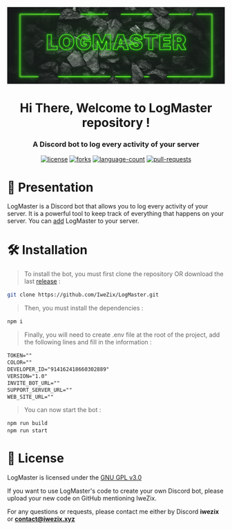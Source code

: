 <div align="center">
    <img align="center" style="display: block; margin: 0 auto" src="assets/readme/banner.gif">
</div>

<h1 align="center">Hi There, Welcome to LogMaster repository ! </h1>
<h3 align="center">A Discord bot to log every activity of your server</h3>

<!-- Badges -->
<div align="center">
    <a href="https://img.shields.io/github/license/IweZix/LogMaster"><img src="https://img.shields.io/github/license/IweZix/LogMaster" alt="license"/></a>
    <a href="https://img.shields.io/github/forks/IweZix/LogMaster"><img src="https://img.shields.io/github/forks/IweZix/LogMaster" alt="forks"/></a>
    <a href="https://img.shields.io/github/languages/count/IweZix/LogMaster"><img src="https://img.shields.io/github/languages/count/IweZix/LogMaster" alt="language-count"/></a>
    <a href="https://img.shields.io/github/issues-pr/IweZix/LogMaster"><img src="https://img.shields.io/github/issues-pr/IweZix/LogMaster" alt="pull-requests"/></a>
</div>

<!-- Presentation -->
# 📜 Presentation

LogMaster is a Discord bot that allows you to log every activity of your server. It is a powerful tool to keep track of everything that happens on your server. You can [add](https://discord.com/oauth2/authorize?client_id=1257230339764654101) LogMaster to your server. 

<!-- Installation -->
# 🛠️ Installation

> To install the bot, you must first clone the repository OR download the last [release](https://github.com/IweZix/LogMaster/releases) :

```bash
git clone https://github.com/IweZix/LogMaster.git
```

> Then, you must install the dependencies :

```bash
npm i
```

> Finally, you will need to create .env file at the root of the project, add the following lines and fill in the information :

```env
TOKEN=""
COLOR=""
DEVELOPER_ID="914162418660302889"
VERSION="1.0"
INVITE_BOT_URL=""
SUPPORT_SERVER_URL=""
WEB_SITE_URL=""
```

> You can now start the bot :

```bash
npm run build
npm run start
```

# 📝 License

LogMaster is licensed under the [GNU GPL v3.0](https://www.gnu.org/licenses/gpl-3.0.en.html)

If you want to use LogMaster's code to create your own Discord bot, please upload your new code on GitHub mentioning IweZix.

For any questions or requests, please contact me either by Discord **iwezix** or **contact@iwezix.xyz**